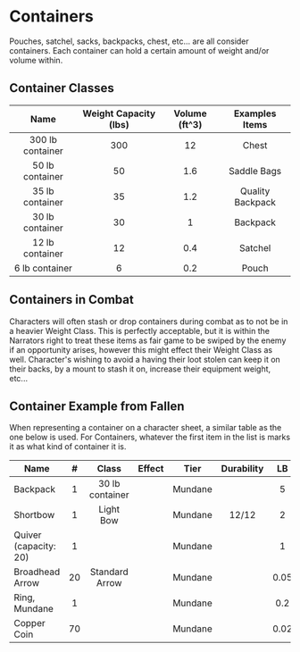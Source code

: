 # Containers

Pouches, satchel, sacks, backpacks, chest, etc... are all consider containers. Each container can hold a certain amount of weight and/or volume within.

## Container Classes

|       Name       | Weight Capacity (lbs) | Volume (ft^3) |  Examples Items  |
| :--------------: | :-------------------: | :-----------: | :--------------: |
| 300 lb container |          300          |      12       |      Chest       |
| 50 lb container  |          50           |      1.6      |   Saddle Bags    |
| 35 lb container  |          35           |      1.2      | Quality Backpack |
| 30 lb container  |          30           |       1       |     Backpack     |
| 12 lb container  |          12           |      0.4      |     Satchel      |
|  6 lb container  |           6           |      0.2      |      Pouch       |

## Containers in Combat

Characters will often stash or drop containers during combat as to not be in a heavier Weight Class. This is perfectly acceptable, but it is within the Narrators right to treat these items as fair game to be swiped by the enemy if an opportunity arises, however this might effect their Weight Class as well. Character's wishing to avoid a having their loot stolen can keep it on their backs, by a mount to stash it on, increase their equipment weight, etc...

## Container Example from Fallen

When representing a container on a character sheet, a similar table as the one below is used. For Containers, whatever the first item in the list is marks it as what kind of container it is.

| Name                  |   #   |      Class      | Effect |  Tier   | Durability |  LB   | Value |
| --------------------- | :---: | :-------------: | ------ | :-----: | :--------: | :---: | :---: |
| Backpack     |   1   | 30 lb container |        | Mundane |            |   5   | 2 bc  |
| Shortbow              |   1   |    Light Bow    |        | Mundane |   12/12    |   2   | 25 bc |
| Quiver (capacity: 20) |   1   |                 |        | Mundane |            |   1   | 1 bc  |
| Broadhead Arrow       |  20   | Standard Arrow  |        | Mundane |            | 0.05  | 5 cc  |
| Ring, Mundane         |   1   |                 |        | Mundane |            |  0.2  | 30 cc |
| Copper Coin           |  70   |                 |        | Mundane |            | 0.02  | 1 cc  |
